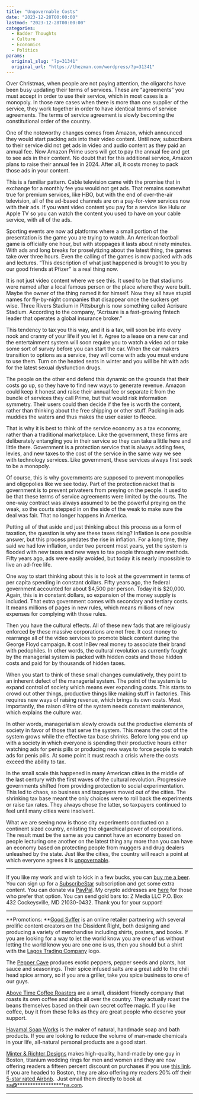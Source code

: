 ```yaml
---
title: "Ungovernable Costs"
date: "2023-12-28T00:00:00"
lastmod: "2023-12-28T00:00:00"
categories:
  - Badder Thoughts
  - Culture
  - Economics
  - Politics
params:
  original_slug: "?p=31341"
  original_url: "https://thezman.com/wordpress/?p=31341"
---
```


Over Christmas, when people are not paying attention, the oligarchs have
been busy updating their terms of services. These are “agreements” you
must accept in order to use their service, which in most cases is a
monopoly. In those rare cases when there is more than one supplier of
the service, they work together in order to have identical terms of
service agreements. The terms of service agreement is slowly becoming
the constitutional order of the country.

One of the noteworthy changes comes from Amazon, which announced they
would start packing ads into their video content. Until now, subscribers
to their service did not get ads in video and audio content as they paid
an annual fee. Now Amazon Prime users will get to pay the annual fee and
get to see ads in their content. No doubt that for this additional
service, Amazon plans to raise their annual fee in 2024. After all, it
costs money to pack those ads in your content.

This is a familiar pattern. Cable television came with the promise that
in exchange for a monthly fee you would not get ads. That remains
somewhat true for premium services, like HBO, but with the end of
over-the-air television, all of the ad-based channels are on a
pay-for-view services now with their ads. If you want video content you
pay for a service like Hulu or Apple TV so you can watch the content you
used to have on your cable service, with all of the ads.

Sporting events are now ad platforms where a small portion of the
presentation is the game you are trying to watch. An American football
game is officially one hour, but with stoppages it lasts about ninety
minutes. With ads and long breaks for proselytizing about the latest
thing, the games take over three hours. Even the calling of the games is
now packed with ads and lectures. “This description of what just
happened is brought to you by our good friends at Pfizer” is a real
thing now.

It is not just video content where we see this. It used to be that
stadiums were named after a local famous person or the place where they
were built. Maybe the owner of the thing named it for himself. Now they
all have stupid names for fly-by-night companies that disappear once the
suckers get wise. Three Rivers Stadium in Pittsburgh is now something
called Acrisure Stadium. According to the company, “Acrisure is a
fast-growing fintech leader that operates a global insurance broker.”

This tendency to tax you this way, and it is a tax, will soon be into
every nook and cranny of your life if you let it. Agree to a lease on a
new car and the entertainment system will soon require you to watch a
video ad or take some sort of survey before you can start the car. When
the car makers transition to options as a service, they will come with
ads you must endure to use them. Turn on the heated seats in winter and
you will be hit with ads for the latest sexual dysfunction drugs.

The people on the other end defend this dynamic on the grounds that
their costs go up, so they have to find new ways to generate revenue.
Amazon could keep it honest and raise their annual fee or separate it
from the bundle of services they call Prime, but that would risk
information symmetry. Their users could then decide if the fee is worth
the content, rather than thinking about the free shipping or other
stuff. Packing in ads muddies the waters and thus makes the user easier
to fleece.

That is why it is best to think of the service economy as a tax economy,
rather than a traditional marketplace. Like the government, these firms
are deliberately entangling you in their service so they can take a
little here and little there. Government is a protection service that is
always adding fees, levies, and new taxes to the cost of the service in
the same way we see with technology services. Like government, these
services always first seek to be a monopoly.

Of course, this is why governments are supposed to prevent monopolies
and oligopolies like we see today. Part of the protection racket that is
government is to prevent privateers from preying on the people. It used
to be that these terms of service agreements were limited by the courts.
The one-way contract was always assumed to be the powerful preying on
the weak, so the courts stepped in on the side of the weak to make sure
the deal was fair. That no longer happens in America.

Putting all of that aside and just thinking about this process as a form
of taxation, the question is why are these taxes rising? Inflation is
one possible answer, but this process predates the rise in inflation.
For a long time, they said we had low inflation, under two percent most
years, yet the system is flooded with new taxes and new ways to tax
people through new methods. Fifty years ago, ads were easily avoided,
but today it is nearly impossible to live an ad-free life.

One way to start thinking about this is to look at the government in
terms of per capita spending in constant dollars. Fifty years ago, the
federal government accounted for about $4,500 per person. Today it is
$20,000. Again, this is in constant dollars, so expansion of the money
supply is included. That extra government comes with secondary and
tertiary costs. It means millions of pages in new rules, which means
millions of new expenses for complying with those rules.

Then you have the cultural effects. All of these new fads that are
religiously enforced by these massive corporations are not free. It cost
money to rearrange all of the video services to promote black content
during the George Floyd campaign. It cost InBev real money to associate
their brand with pedophiles. In other words, the cultural revolution as
currently fought by the managerial system is packed with hidden costs
and those hidden costs and paid for by thousands of hidden taxes.

When you start to think of these small changes cumulatively, they point
to an inherent defect of the managerial system. The point of the system
is to expand control of society which means ever expanding costs. This
starts to crowd out other things, productive things like making stuff in
factories. This requires new ways of raising revenue, which brings its
own costs. Most importantly, the raison d’être of the system needs
constant maintenance, which explains the culture war.

In other words, managerialism slowly crowds out the productive elements
of society in favor of those that serve the system. This means the cost
of the system grows while the effective tax base shrinks. Before long
you end up with a society in which everyone is spending their productive
hours either watching ads for penis pills or producing new ways to force
people to watch ads for penis pills. At some point it must reach a
crisis where the costs exceed the ability to tax.

In the small scale this happened in many American cities in the middle
of the last century with the first waves of the cultural revolution.
Progressive governments shifted from providing protection to social
experimentation. This led to chaos, so business and taxpayers moved out
of the cities. The shrinking tax base meant the only choices were to
roll back the experiments or raise tax rates. They always chose the
latter, so taxpayers continued to feel until many cities were insolvent.

What we are seeing now is those city experiments conducted on a
continent sized country, enlisting the oligarchical power of
corporations. The result must be the same as you cannot have an economy
based on people lecturing one another on the latest thing any more than
you can have an economy based on protecting people from muggers and drug
dealers unleashed by the state. Just like the cities, the country will
reach a point at which everyone agrees it is <a
href="https://www.amazon.com/Ungovernable-City-Vincent-Cannato/dp/0465008445"
rel="noopener" target="_blank">ungovernable</a>.

------------------------------------------------------------------------

If you like my work and wish to kick in a few bucks, you can
<a href="https://www.buymeacoffee.com/mujolulu" rel="noopener"
target="_blank">buy me a beer</a>. You can sign up for a
<a href="https://www.subscribestar.com/the-z-blog" rel="noopener"
target="_blank">SubscribeStar</a> subscription and get some extra
content. You can donate via <a
href="https://www.paypal.com/donate/?cmd=_s-xclick&amp;hosted_button_id=UDAS2Q8JYA6CN&amp;source=url"
rel="noopener" target="_blank">PayPal</a>. My crypto addresses are
<a href="https://thezman.com/wordpress/?page_id=22713" rel="noopener"
target="_blank">here</a> for those who prefer that option. You can send
gold bars to: Z Media LLC P.O. Box 432 Cockeysville, MD 21030-0432.
Thank you for your support!

------------------------------------------------------------------------

**Promotions: **<a href="https://goodsvffer.com/" rel="noopener" target="_blank">Good
Svffer</a> is an online retailer partnering with several prolific
content creators on the Dissident Right, both designing and producing a
variety of merchandise including shirts, posters, and books. If you are
looking for a way to let the world know you are one of us without
letting the world know you are one one is us, then you should but a
shirt with the
<a href="https://goodsvffer.com/products/lagos-trading-company"
rel="noopener" target="_blank">Lagos Trading Company</a> logo.

The <a href="https://peppercave.com/shop/ols/products" rel="noopener"
target="_blank">Pepper Cave</a> produces exotic peppers, pepper seeds
and plants, hot sauce and seasonings. Their spice infused salts are a
great add to the chili head spice armory, so if you are a griller, take
you spice business to one of our guys.

<a href="https://abovetimecoffee.com/" rel="noopener"
target="_blank">Above Time Coffee Roasters</a> are a small, dissident
friendly company that roasts its own coffee and ships all over the
country. They actually roast the beans themselves based on their own
secret coffee magic. If you like coffee, buy it from these folks as they
are great people who deserve your support.

<a href="https://havamalsoapworks.com/" rel="noopener"
target="_blank">Havamal Soap Works</a> is the maker of natural, handmade
soap and bath products. If you are looking to reduce the volume of
man-made chemicals in your life, all-natural personal products are a
good start.

<a href="https://www.minterandrichterdesigns.com/"
rel="noreferrer nofollow noopener" target="_blank">Minter &amp; Richter
Designs</a> makes high-quality, hand-made by one guy in Boston, titanium
wedding rings for men and women and they are now offering readers a
fifteen percent discount on purchases if you use
<a href="https://www.minterandrichterdesigns.com/discount/ZMAN"
rel="noreferrer nofollow noopener" target="_blank">this link</a>.
<span class="highlight"><span class="colour"><span class="font"><span class="size">If
you are headed to Boston, they are also offering my readers 20% off
their <a
href="https://www.airbnb.com/users/7988017/listings?user_id=7988017&amp;s=3"
rel="noopener noreferrer" target="_blank">5-star rated Airbnb</a>.  Just
email them directly to book at
<a href="mailto:sa***@*********************ns.com"
data-original-string="9xYOuZPaFBbdvE2xaLV3Pw==cb7oYTdqcuEa3kUTX7mUiwIiKbXuyiYWDrUNLTd/78RXOQrWqgevVY21qTXE1bMSVcm"><span
class="apbct-email-encoder"
data-original-string="l6dAMsgT7jwaV5OnK8tA0g==cb7AE0Hx2gRQE4Aj9VUWOMLDbIGqf7SDUOrUahLwuuWxlp8ELmiTRWmPMkY8P0BIe+L"
title="This contact has been encoded by Anti-Spam by CleanTalk. Click to decode. To finish the decoding make sure that JavaScript is enabled in your browser.">sa<span
class="apbct-blur">***</span>@<span
class="apbct-blur">*********************</span>ns.com</span></a>.</span></span></span></span>

------------------------------------------------------------------------
